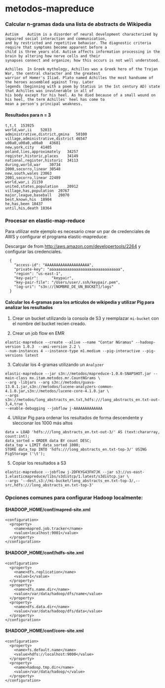 metodos-mapreduce
=================

### Calcular n-gramas dada una lista de abstracts de Wikipedia

```
Autism    Autism is a disorder of neural development characterized by impaired social interaction and communication,
and by restricted and repetitive behavior. The diagnostic criteria require that symptoms become apparent before a 
child is three years old. Autism affects information processing in the brain by altering how nerve cells and their 
synapses connect and organize; how this occurs is not well understood.

Achilles  In Greek mythology, Achilles was a Greek hero of the Trojan War, the central character and the greatest
warrior of Homer's Iliad. Plato named Achilles the most handsome of the heroes assembled against Troy. Later 
legends (beginning with a poem by Statius in the 1st century AD) state that Achilles was invulnerable in all of 
his body except for his heel. As he died because of a small wound on his heel, the term Achilles' heel has come to 
mean a person's principal weakness.
```

#### Resultados para n = 3

```
t,t,t  153925
world,war,ii	52033
administrative,district,gmina	50100
village,administrative,district	46547
u00a0,u00a0,u00a0	43681
new,york,city	41405
poland,lies,approximately	34257
register,historic,places	34149
national,register,historic	34113
during,world,war	30734
2000,socorro,linear	30548
new,south,wales	23063
2001,socorro,linear	22489
world,war,i	21159
united,states,population	20912
village,has,population	20767
major,league,baseball	20070
best,known,his	18904
he,has,been	18437
until,his,death	18364
```

### Procesar en elastic-map-reduce

Para utilizar este ejemplo es necesario crear un par de credenciales de AWS y configurar el programa elastic-mapreduce:

Descargar de from http://aws.amazon.com/developertools/2264 y configurar las credenciales.

```
  {
    "access-id": "AAAAAAAAAAAAAAAAAAAA",
    "private-key": "aaaaaaaaaaaaaaaaaaaaaaaaaaaaaaaa",
    "region": "us-east-1",
    "key-pair":      "keypair",
    "key-pair-file": "/Users/user/.ssh/keypair.pem",
    "log-uri": "s3n://[NOMBRE_DE_UN_BUCKET]/logs"
  }
```

#### Calcular los 4-gramas para los artículos de wikipedia y utilizar Pig para analizar los resultados

1) Crear un bucket utilizando la consola de S3 y reemplazar `mi-bucket` con el nombre del bucket recien creado.

2) Crear un job flow en EMR

```
elastic-mapreduce --create --alive --name "Contar NGramas" --hadoop-version 1.0.3  --ami-version 2.2 \
--num-instances 4 --instance-type m1.medium --pig-interactive --pig-versions latest
```

3) Calcular los 4-gramas utilizando un `Analyzer`
```
elastic-mapreduce --jar s3n://metodos/mapreduce-1.0.0-SNAPSHOT.jar --main-class mx.itam.metodos.mr.CountNGrams \
--arg -libjars --arg s3n://metodos/guava-13.0.1.jar,s3n://metodos/lucene-analyzers-common-4.1.0.jar,s3n://metodos/lucene-core-4.1.0.jar \
--args s3n://metodos/long_abstracts_en.txt,hdfs:///long_abstracts_en.txt-out-3,4,true \
--enable-debugging --jobflow j-AAAAAAAAAAAAA
```

4) Utilizar Pig para ordenar los resultados de forma descendente y sleccionar los 1000 más altos
```
data = LOAD 'hdfs:///long_abstracts_en.txt-out-3/' AS (text:chararray, count:int);
data_sorted = ORDER data BY count DESC;
data_top = LIMIT data_sorted 1000;
STORE data_top INTO 'hdfs:///long_abstracts_en.txt-top-3/' USING PigStorage ('\t');
```

5) Copiar los resultados a S3
```
elastic-mapreduce --jobflow j-2DFKYG43FH7JK --jar s3://us-east-1.elasticmapreduce/libs/s3distcp/1.latest/s3distcp.jar \
--args '--dest,s3://mi-bucket/long_abstracts_en.txt-top-3/,--src,hdfs:///long_abstracts_en.txt-top-3' 
```

### Opciones comunes para configurar Hadoop localmente:

#### $HADOOP_HOME/conf/mapred-site.xml
```
<configuration>
  <property>
    <name>mapred.job.tracker</name>
    <value>localhost:9001</value>
  </property>
</configuration>
```

#### $HADOOP_HOME/conf/hdfs-site.xml 
```
<configuration>
  <property>
    <name>dfs.replication</name>
    <value>1</value>
  </property>
  <property>
    <name>dfs.name.dir</name>
    <value>/var/data/hadoop/dfs/name</value>
  </property>
  <property>
    <name>dfs.data.dir</name>
    <value>/var/data/hadoop/dfs/data</value>
  </property>
</configuration>
```

#### $HADOOP_HOME/conf/core-site.xml
```
<configuration>
  <property>
    <name>fs.default.name</name>
    <value>hdfs://localhost:9000</value>
  </property>
  <property>
    <name>hadoop.tmp.dir</name>
    <value>/var/data/hadoop/</value>
  </property>
</configuration>
```

